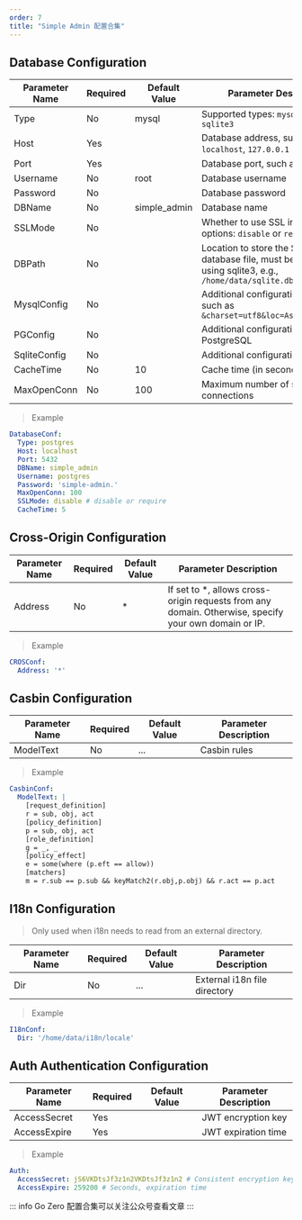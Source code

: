 ```yaml
---
order: 7
title: "Simple Admin 配置合集"
---
```


## Database Configuration

| Parameter Name | Required | Default Value | Parameter Description                                                                                    |
| -------------- | -------- | ------------- | -------------------------------------------------------------------------------------------------------- |
| Type           | No       | mysql         | Supported types: `mysql, postgres, sqlite3`                                                              |
| Host           | Yes      |               | Database address, such as `localhost`, `127.0.0.1`                                                       |
| Port           | Yes      |               | Database port, such as `3306`                                                                            |
| Username       | No       | root          | Database username                                                                                        |
| Password       | No       |               | Database password                                                                                        |
| DBName         | No       | simple_admin  | Database name                                                                                            |
| SSLMode        | No       |               | Whether to use SSL in `postgresql`, options: `disable` or `require`                                      |
| DBPath         | No       |               | Location to store the Sqlite database file, must be set when using sqlite3, e.g., `/home/data/sqlite.db` |
| MysqlConfig    | No       |               | Additional configuration for MySQL, such as `&charset=utf8&loc=Asia%2fShanghai`                          |
| PGConfig       | No       |               | Additional configuration for PostgreSQL                                                                  |
| SqliteConfig   | No       |               | Additional configuration for Sqlite                                                                      |
| CacheTime      | No       | 10            | Cache time (in seconds)                                                                                  |
| MaxOpenConn    | No       | 100           | Maximum number of simultaneous connections                                                               |

> Example

```yaml
DatabaseConf:
  Type: postgres
  Host: localhost
  Port: 5432
  DBName: simple_admin
  Username: postgres
  Password: 'simple-admin.'
  MaxOpenConn: 100
  SSLMode: disable # disable or require
  CacheTime: 5
```

## Cross-Origin Configuration

| Parameter Name | Required | Default Value | Parameter Description                                                                                |
| -------------- | -------- | ------------- | ---------------------------------------------------------------------------------------------------- |
| Address        | No       | *             | If set to *, allows cross-origin requests from any domain. Otherwise, specify your own domain or IP. |

> Example

```yaml
CROSConf:
  Address: '*'
```

## Casbin Configuration

| Parameter Name | Required | Default Value | Parameter Description |
| -------------- | -------- | ------------- | --------------------- |
| ModelText      | No       | ...           | Casbin rules          |

> Example

```yaml
CasbinConf:
  ModelText: |
    [request_definition]
    r = sub, obj, act
    [policy_definition]
    p = sub, obj, act
    [role_definition]
    g = _, _
    [policy_effect]
    e = some(where (p.eft == allow))
    [matchers]
    m = r.sub == p.sub && keyMatch2(r.obj,p.obj) && r.act == p.act
```

## I18n Configuration

> Only used when i18n needs to read from an external directory.

| Parameter Name | Required | Default Value | Parameter Description        |
| -------------- | -------- | ------------- | ---------------------------- |
| Dir            | No       | ...           | External i18n file directory |

> Example

```yaml
I18nConf:
  Dir: '/home/data/i18n/locale'
```

## Auth Authentication Configuration

| Parameter Name | Required | Default Value | Parameter Description |
| -------------- | -------- | ------------- | --------------------- |
| AccessSecret   | Yes      |               | JWT encryption key    |
| AccessExpire   | Yes      |               | JWT expiration time   |

> Example

```yaml
Auth:
  AccessSecret: jS6VKDtsJf3z1n2VKDtsJf3z1n2 # Consistent encryption key for JWT across all APIs for successful decoding
  AccessExpire: 259200 # Seconds, expiration time
```

::: info 
Go Zero 配置合集可以关注公众号查看文章
:::